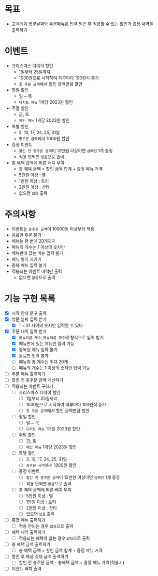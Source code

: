 # 목표

- 고객에게 방문날짜와 주문메뉴를 입력 받은 후 적용할 수 있는 할인과 증정 내역을 출력하기

# 이벤트

- 크리스마스 디데이 할인
    - 1일부터 25일까지
    - 1000원으로 시작하여 하루마다 100원식 증가
    - `총 주문 금액`에서 할인 금액만큼 할인
- 평일 할인
    - 일 ~ 목
    - `디저트 메뉴` 1개당 2023원 할인
- 주말 할인
    - 금, 토
    - `메인 메뉴` 1개당 2023원 할인
- 특별 할인
    - 3, 10, 17, 24, 25, 31일
    - `총주문 금액`에서 1000원 할인
- 증정 이벤트
    - `할인 전 총주문 금액`이 12만원 이상이면 `샴페인` 1개 증정
    - 적용 안되면 `없음`으로 출력
- 총 혜택 금액에 따른 배지 부여
    - 총 혜택 금액 = 할인 금액 합계 + 증정 메뉴 가격
    - 5천원 이상 : 별
    - 1만원 이상 : 트리
    - 2만원 이상 : 산타
    - 없으면 `없음` 출력

# 주의사항

- 이벤트는 `총주문 금액`이 10000원 이상부터 적용
- 음료만 주문 불가
- 메뉴는 한 번에 20개까지
- 메뉴의 개수는 1 이상의 숫자만
- 메뉴판에 없는 메뉴 입력 불가
- 메뉴 형식 지키기
- 중복 메뉴 입력 불가
- 적용되는 이벤트 내역만 출력
    - 없으면 `없음`으로 출력

# 기능 구현 목록

- [x] 시작 안내 문구 출력
- [x] 방문 날짜 입력 받기
    - [x] 1 ~ 31 사이의 숫자만 입력할 수 있다
- [x] 주문 내역 입력 받기
    - [x] `메뉴이름-개수,메뉴이름-개수`의 형식으로 입력 받기
    - [x] 메뉴판에 있는 메뉴만 입력 가능
    - [x] 중복된 메뉴 입력 불가
    - [x] 음료만 입력 불가
    - [ ] 메뉴의 총 개수는 최대 20개
    - [ ] 메뉴의 개수는 1 이상의 숫자만 입력 가능
- [ ] 주문 메뉴 출력하기
- [ ] 할인 전 총주문 금액 계산하기
- [ ] 적용되는 이벤트 구하기
    - [ ] 크리스마스 디데이 할인
        - [ ] 1일부터 25일까지
        - [ ] 1000원으로 시작하여 하루마다 100원식 증가
        - [ ] `총 주문 금액`에서 할인 금액만큼 할인
    - [ ] 평일 할인
        - [ ] 일 ~ 목
        - [ ] `디저트 메뉴` 1개당 2023원 할인
    - [ ] 주말 할인
        - [ ] 금, 토
        - [ ] `메인 메뉴` 1개당 2023원 할인
    - [ ] 특별 할인
        - [ ] 3, 10, 17, 24, 25, 31일
        - [ ] `총주문 금액`에서 1000원 할인
    - [ ] 증정 이벤트
        - [ ] `할인 전 총주문 금액`이 12만원 이상이면 `샴페인` 1개 증정
        - [ ] 적용 안되면 `없음`으로 출력
    - [ ] 총 혜택 금액에 따른 배지 부여
        - [ ] 5천원 이상 : 별
        - [ ] 1만원 이상 : 트리
        - [ ] 2만원 이상 : 산타
        - [ ] 없으면 `없음` 출력
- [ ] 증정 메뉴 출력하기
    - [ ] 적용 안되는 경우 `없음`으로 출력
- [ ] 혜택 내역 출력하기
    - [ ] 적용되는 혜택이 없는 경우 `없음`으로 출력
- [ ] 총 혜택 금액 출력하기
    - [ ] 총 혜택 금액 = 할인 금액 합계 + 증정 메뉴 가격
- [ ] 할인 후 예상 결제 금액 출력하기
    - [ ] 할인 전 총주문 금액 - 총혜택 금액 + 증정 메뉴 가격(적용시)
- [ ] 이벤트 배치 출력